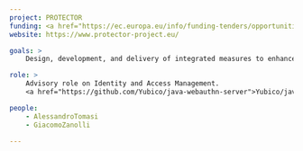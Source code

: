 ```yaml
---
project: PROTECTOR
funding: <a href="https://ec.europa.eu/info/funding-tenders/opportunities/portal/screen/opportunities/topic-details/isfp-2020-ag-protect;freeTextSearchKeyword=;typeCodes=1;statusCodes=31094501,31094502,31094503;programCode=ISFP;programDivisionCode=null;focusAreaCode=null;crossCuttingPriorityCode=null;callCode=Default;sortQuery=submissionStatus;orderBy=asc;onlyTenders=false;topicListKey=topicSearchTablePageState">ISFP-2020-AG-PROTECT</a>
website: https://www.protector-project.eu/

goals: >
    Design, development, and delivery of integrated measures to enhance the protection of places of worship.

role: >
    Advisory role on Identity and Access Management.
    <a href="https://github.com/Yubico/java-webauthn-server">Yubico/java-webauthn-server</a> integration in <a href="https://github.com/scc-digitalhub/AAC">AAC</a>.

people:
    - AlessandroTomasi
    - GiacomoZanolli
    
---
```

